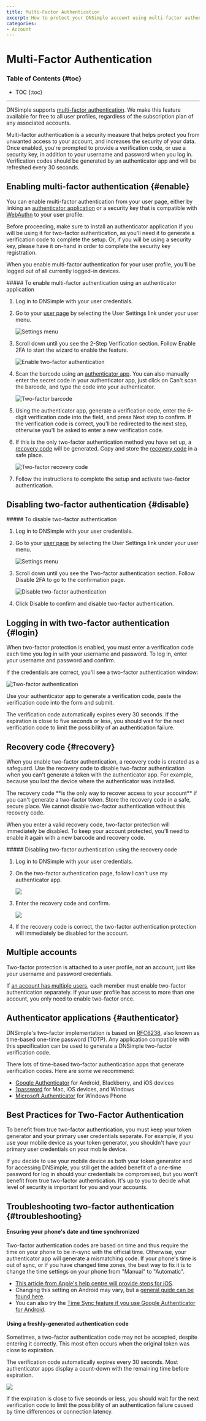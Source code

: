 ```yaml
---
title: Multi-Factor Authentication
excerpt: How to protect your DNSimple account using multi-factor authentication.
categories:
- Account
---
```


# Multi-Factor Authentication

### Table of Contents {#toc}

* TOC
{:toc}

---

DNSimple supports [multi-factor authentication](https://en.wikipedia.org/wiki/Two-factor_authentication). We make this feature available for free to all user profiles, regardless of the subscription plan of any associated accounts.

Multi-factor authentication is a security measure that helps protect you from unwanted access to your account, and increases the security of your data. Once enabled, you're prompted to provide a verification code, or use a security key, in addition to your username and password when you log in. Verification codes should be generated by an authenticator app and will be refreshed every 30 seconds.

## Enabling multi-factor authentication {#enable}

You can enable multi-factor authentication from your user page, either by linking an [authenticator application](#authenticator) or a security key that is compatible with [WebAuthn](https://webauthn.guide/) to your user profile.

Before proceeding, make sure to install an authenticator application if you will be using it for two-factor authentication, as you'll need it to generate a verification code to complete the setup. Or, if you will be using a security key, please have it on-hand in order to complete the security key registration.

When you enable multi-factor authentication for your user profile, you'll be logged out of all currently logged-in devices.

<div class="section-steps" markdown="1">
##### To enable multi-factor authentication using an authenticator application

1.  Log in to DNSimple with your user credentials.
1.  Go to your [user page](https://dnsimple.com/user) by selecting the <label>User Settings</label> link under your user menu.

    ![Settings menu](/files/access-user-settings.jpg)

1.  Scroll down until you see the <label>2-Step Verification</label> section. Follow <label>Enable 2FA</label> to start the wizard to enable the feature.

    ![Enable two-factor authentication](/files/user-2fa-enable-link.png)

1.  Scan the barcode using an [authenticator app](#authenticator). You can also manually enter the secret code in your authenticator app, just click on <label>Can't scan the barcode</label>, and type the code into your authenticator.

    ![Two-factor barcode](/files/2fa-barcode.png)

1.  Using the authenticator app, generate a verification code, enter the 6-digit verification code into the field, and press <label>Next step</label> to confirm. If the verification code is correct, you'll be redirected to the next step, otherwise you'll be asked to enter a new verification code.

1.  If this is the only two-factor authentication method you have set up, a [recovery code](#recovery-code) will be generated. Copy and store the [recovery code](#recovery-code) in a safe place.

    ![Two-factor recovery code](/files/2fa-recovery-code.png)

1.  Follow the instructions to complete the setup and activate two-factor authentication.

</div>


## Disabling two-factor authentication {#disable}

<div class="section-steps" markdown="1">
##### To disable two-factor authentication

1.  Log in to DNSimple with your user credentials.
1.  Go to your [user page](https://dnsimple.com/user) by selecting the <label>User Settings</label> link under your user menu.

    ![Settings menu](/files/access-user-settings.jpg)

1.  Scroll down until you see the <label>Two-factor authentication</label> section. Follow <label>Disable 2FA</label> to go to the confirmation page.

    ![Disable two-factor authentication](/files/user-2fa-disable-link.png)

1.  Click <label>Disable</label> to confirm and disable two-factor authentication.
</div>


## Logging in with two-factor authentication {#login}

When two-factor protection is enabled, you must enter a verification code each time you log in with your username and password. To log in, enter your username and password and confirm.

If the credentials are correct, you'll see a two-factor authentication window:

![Two-factor authentication](/files/2fa-login.png)

Use your authenticator app to generate a verification code, paste the verification code into the form and submit.

<note>
The verification code automatically expires every 30 seconds. If the expiration is close to five seconds or less, you should wait for the next verification code to limit the possibility of an authentication failure.
</note>


## Recovery code {#recovery}

When you enable two-factor authentication, a recovery code is created as a safeguard. Use the recovery code to disable two-factor authentication when you can't generate a token with the authenticator app. For example, because you lost the device where the authenticator was installed.

<warning>
The recovery code **is the only way to recover access to your account** if you can't generate a two-factor token. Store the recovery code in a safe, secure place. We cannot disable two-factor authentication without this recovery code.
</warning>

When you enter a valid recovery code, two-factor protection will immediately be disabled. To keep your account protected, you'll need to enable it again with a new barcode and recovery code.

<div class="section-steps" markdown="1">
##### Disabling two-factor authentication using the recovery code

1.  Log in to DNSimple with your user credentials.

1.  On the two-factor authentication page, follow <label>I can't use my authenticator app</label>.

    ![](/files/2fa-recovery-link.png)

1.  Enter the recovery code and confirm.

    ![](/files/2fa-recovery.png)

1.  If the recovery code is correct, the two-factor authentication protection will immediately be disabled for the account.
</div>


## Multiple accounts

Two-factor protection is attached to a user profile, not an account, just like your username and password credentials.

If [an account has multiple users](/articles/account-users), each member must enable two-factor authentication separately. If your user profile has access to more than one account, you only need to enable two-factor once.


## Authenticator applications {#authenticator}

DNSimple's two-factor implementation is based on [RFC6238](https://tools.ietf.org/html/rfc6238), also known as time-based one-time password (TOTP). Any application compatible with this specification can be used to generate a DNSimple two-factor verification code.

There lots of time-based two-factor authentication apps that generate verification codes. Here are some we recommend:

- [Google Authenticator](https://support.google.com/accounts/answer/1066447) for Android, Blackberry, and iOS devices
- [1password](https://agilebits.com/onepassword) for Mac, iOS devices, and Windows
- [Microsoft Authenticator](http://www.windowsphone.com/en-us/store/app/authenticator/e7994dbc-2336-4950-91ba-ca22d653759b) for Windows Phone


## Best Practices for Two-Factor Authentication

To benefit from true two-factor authentication, you must keep your token generator and your primary user credentials separate. For example, if you use your mobile device as your token generator, you shouldn't have your primary user credentials on your mobile device.

If you decide to use your mobile device as both your token generator and for accessing DNSimple, you still get the added benefit of a one-time password for log in should your credentials be compromised, but you won't benefit from true two-factor authentication. It's up to you to decide what level of security is important for you and your accounts.


## Troubleshooting two-factor authentication {#troubleshooting}

#### Ensuring your phone's date and time synchronized

Two-factor authentication codes are based on time and thus require the time on your phone to be in-sync with the official time. Otherwise, your authenticator app will generate a mismatching code. If your phone's time is out of sync, or if you have changed time zones, the best way to fix it is to change the time settings on your phone from "Manual" to "Automatic".

- [This article from Apple's help centre will provide steps for iOS](https://support.apple.com/en-ie/HT203483).
- Changing this setting on Android may vary, but a [general guide can be found here](https://squareup.com/help/us/en/article/5288-update-date-time-on-your-device).
- You can also try the [Time Sync feature if you use Google Authenticator for Android](https://support.google.com/accounts/answer/2653433).

#### Using a freshly-generated authentication code

Sometimes, a two-factor authentication code may not be accepted, despite entering it correctly. This most often occurs when the original token was close to expiration.

The verification code automatically expires every 30 seconds. Most authenticator apps display a count-down with the remaining time before expiration.

![](/files/2fa-code-expiration.png)

If the expiration is close to five seconds or less, you should wait for the next verification code to limit the possibility of an authentication failure caused by time differences or connection latency.
